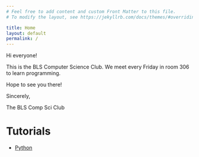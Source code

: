 ```yaml
---
# Feel free to add content and custom Front Matter to this file.
# To modify the layout, see https://jekyllrb.com/docs/themes/#overriding-theme-defaults

title: Home
layout: default
permalink: /
---
```


Hi everyone!

This is the BLS Computer Science Club. We meet every Friday in room 306 to learn programming.

Hope to see you there!

Sincerely,

The BLS Comp Sci Club

# Tutorials
 - [Python](python)
